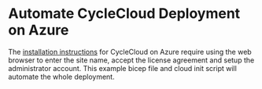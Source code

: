 # Automate CycleCloud Deployment on Azure

The [installation instructions](https://learn.microsoft.com/en-us/azure/cyclecloud/how-to/install-manual?view=cyclecloud-8#configuration) for CycleCloud on Azure require using the web browser to enter the site name, accept the license agreement and setup the administrator account.  This example bicep file and cloud init script will automate the whole deployment.
